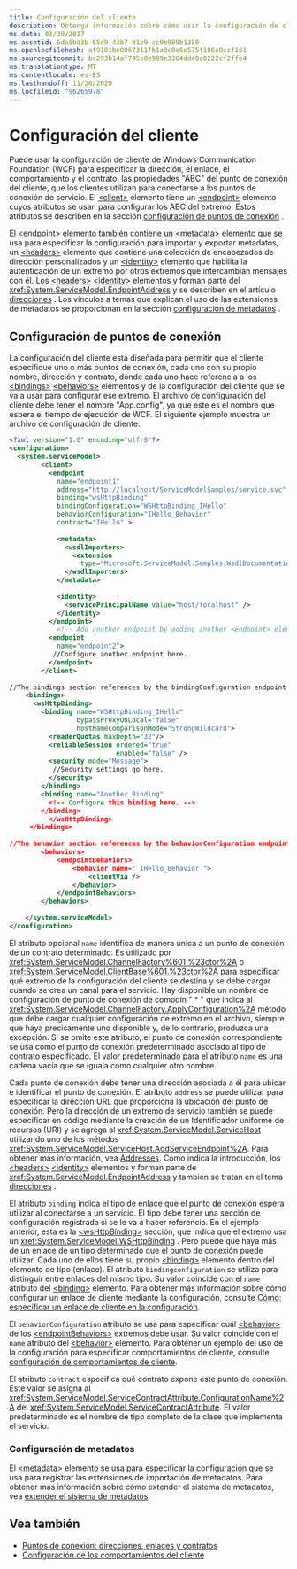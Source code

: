```yaml
---
title: Configuración del cliente
description: Obtenga información sobre cómo usar la configuración de cliente de WCF para especificar la dirección, el enlace, el comportamiento y el contrato de un extremo, que se utiliza para conectarse a un servicio.
ms.date: 03/30/2017
ms.assetid: 5da5bd3b-65d9-43b7-91b9-cc9e989b1350
ms.openlocfilehash: af9101be0067311fb1a3c0e6e575f186e8ccf161
ms.sourcegitcommit: bc293b14af795e0e999e3304dd40c0222cf2ffe4
ms.translationtype: MT
ms.contentlocale: es-ES
ms.lasthandoff: 11/26/2020
ms.locfileid: "96265978"
---
```

# <a name="client-configuration"></a>Configuración del cliente

Puede usar la configuración de cliente de Windows Communication Foundation (WCF) para especificar la dirección, el enlace, el comportamiento y el contrato, las propiedades "ABC" del punto de conexión del cliente, que los clientes utilizan para conectarse a los puntos de conexión de servicio. El [\<client>](../../configure-apps/file-schema/wcf/client.md) elemento tiene un [\<endpoint>](../../configure-apps/file-schema/wcf/endpoint-of-client.md) elemento cuyos atributos se usan para configurar los ABC del extremo. Estos atributos se describen en la sección [configuración de puntos de conexión](#configuring-endpoints) .  
  
 El [\<endpoint>](../../configure-apps/file-schema/wcf/endpoint-of-client.md) elemento también contiene un [\<metadata>](../../configure-apps/file-schema/wcf/metadata.md) elemento que se usa para especificar la configuración para importar y exportar metadatos, un [\<headers>](../../configure-apps/file-schema/wcf/headers.md) elemento que contiene una colección de encabezados de dirección personalizados y un [\<identity>](../../configure-apps/file-schema/wcf/identity.md) elemento que habilita la autenticación de un extremo por otros extremos que intercambian mensajes con él. Los [\<headers>](../../configure-apps/file-schema/wcf/headers.md) [\<identity>](../../configure-apps/file-schema/wcf/identity.md) elementos y forman parte del <xref:System.ServiceModel.EndpointAddress> y se describen en el artículo [direcciones](endpoint-addresses.md) . Los vínculos a temas que explican el uso de las extensiones de metadatos se proporcionan en la sección [configuración de metadatos](#configuring-metadata) .  
  
## <a name="configuring-endpoints"></a>Configuración de puntos de conexión  

 La configuración del cliente está diseñada para permitir que el cliente especifique uno o más puntos de conexión, cada uno con su propio nombre, dirección y contrato, donde cada uno hace referencia a los [\<bindings>](../../configure-apps/file-schema/wcf/bindings.md) [\<behaviors>](../../configure-apps/file-schema/wcf/behaviors.md) elementos y de la configuración del cliente que se va a usar para configurar ese extremo. El archivo de configuración del cliente debe tener el nombre "App.config", ya que este es el nombre que espera el tiempo de ejecución de WCF. El siguiente ejemplo muestra un archivo de configuración de cliente.  
  
```xml  
<?xml version="1.0" encoding="utf-8"?>  
<configuration>  
  <system.serviceModel>  
        <client>  
          <endpoint  
            name="endpoint1"  
            address="http://localhost/ServiceModelSamples/service.svc"  
            binding="wsHttpBinding"  
            bindingConfiguration="WSHttpBinding_IHello"  
            behaviorConfiguration="IHello_Behavior"  
            contract="IHello" >  
  
            <metadata>  
              <wsdlImporters>  
                <extension  
                  type="Microsoft.ServiceModel.Samples.WsdlDocumentationImporter, WsdlDocumentation"/>  
              </wsdlImporters>  
            </metadata>  
  
            <identity>  
              <servicePrincipalName value="host/localhost" />  
            </identity>  
          </endpoint>  
            <!-- Add another endpoint by adding another <endpoint> element. -->
          <endpoint  
            name="endpoint2">  
           //Configure another endpoint here.  
          </endpoint>  
        </client>  
  
//The bindings section references by the bindingConfiguration endpoint attribute.  
    <bindings>  
      <wsHttpBinding>  
        <binding name="WSHttpBinding_IHello"
                 bypassProxyOnLocal="false"
                 hostNameComparisonMode="StrongWildcard">  
          <readerQuotas maxDepth="32"/>  
          <reliableSession ordered="true"
                           enabled="false" />  
          <security mode="Message">  
           //Security settings go here.  
          </security>  
        </binding>  
        <binding name="Another Binding"  
          <!-- Configure this binding here. -->  
        </binding>  
          </wsHttpBinding>  
     </bindings>  
  
//The behavior section references by the behaviorConfiguration endpoint attribute.  
        <behaviors>  
            <endpointBehaviors>  
                <behavior name=" IHello_Behavior ">  
                    <clientVia />  
                </behavior>  
            </endpointBehaviors>  
        </behaviors>  
  
    </system.serviceModel>  
</configuration>  
```  
  
 El atributo opcional `name` identifica de manera única a un punto de conexión de un contrato determinado. Es utilizado por <xref:System.ServiceModel.ChannelFactory%601.%23ctor%2A> o <xref:System.ServiceModel.ClientBase%601.%23ctor%2A> para especificar qué extremo de la configuración del cliente se destina y se debe cargar cuando se crea un canal para el servicio. Hay disponible un nombre de configuración de punto de conexión de comodín " \* " que indica al <xref:System.ServiceModel.ChannelFactory.ApplyConfiguration%2A> método que debe cargar cualquier configuración de extremo en el archivo, siempre que haya precisamente uno disponible y, de lo contrario, produzca una excepción. Si se omite este atributo, el punto de conexión correspondiente se usa como el punto de conexión predeterminado asociado al tipo de contrato especificado. El valor predeterminado para el atributo `name` es una cadena vacía que se iguala como cualquier otro nombre.  
  
 Cada punto de conexión debe tener una dirección asociada a él para ubicar e identificar el punto de conexión. El atributo `address` se puede utilizar para especificar la dirección URL que proporciona la ubicación del punto de conexión. Pero la dirección de un extremo de servicio también se puede especificar en código mediante la creación de un Identificador uniforme de recursos (URI) y se agrega al <xref:System.ServiceModel.ServiceHost> utilizando uno de los métodos <xref:System.ServiceModel.ServiceHost.AddServiceEndpoint%2A>. Para obtener más información, vea [Addresses](endpoint-addresses.md). Como indica la introducción, los [\<headers>](../../configure-apps/file-schema/wcf/headers.md) [\<identity>](../../configure-apps/file-schema/wcf/identity.md) elementos y forman parte de <xref:System.ServiceModel.EndpointAddress> y también se tratan en el tema [direcciones](endpoint-addresses.md) .  
  
 El atributo `binding` indica el tipo de enlace que el punto de conexión espera utilizar al conectarse a un servicio. El tipo debe tener una sección de configuración registrada si se le va a hacer referencia. En el ejemplo anterior, esta es la [\<wsHttpBinding>](../../configure-apps/file-schema/wcf/wshttpbinding.md) sección, que indica que el extremo usa un <xref:System.ServiceModel.WSHttpBinding> . Pero puede que haya más de un enlace de un tipo determinado que el punto de conexión puede utilizar. Cada uno de ellos tiene su propio [\<binding>](../../configure-apps/file-schema/wcf/bindings.md) elemento dentro del elemento de tipo (enlace). El atributo `bindingconfiguration` se utiliza para distinguir entre enlaces del mismo tipo. Su valor coincide con el `name` atributo del [\<binding>](../../configure-apps/file-schema/wcf/bindings.md) elemento. Para obtener más información sobre cómo configurar un enlace de cliente mediante la configuración, consulte [Cómo: especificar un enlace de cliente en la configuración](../how-to-specify-a-client-binding-in-configuration.md).  
  
 El `behaviorConfiguration` atributo se usa para especificar cuál [\<behavior>](../../configure-apps/file-schema/wcf/behavior-of-endpointbehaviors.md) de los [\<endpointBehaviors>](../../configure-apps/file-schema/wcf/endpointbehaviors.md) extremos debe usar. Su valor coincide con el `name` atributo del [\<behavior>](../../configure-apps/file-schema/wcf/behavior-of-endpointbehaviors.md) elemento. Para obtener un ejemplo del uso de la configuración para especificar comportamientos de cliente, consulte [configuración de comportamientos de cliente](../configuring-client-behaviors.md).  
  
 El atributo `contract` especifica qué contrato expone este punto de conexión. Este valor se asigna al <xref:System.ServiceModel.ServiceContractAttribute.ConfigurationName%2A> del <xref:System.ServiceModel.ServiceContractAttribute>. El valor predeterminado es el nombre de tipo completo de la clase que implementa el servicio.  
  
### <a name="configuring-metadata"></a>Configuración de metadatos  

 El [\<metadata>](../../configure-apps/file-schema/wcf/metadata.md) elemento se usa para especificar la configuración que se usa para registrar las extensiones de importación de metadatos. Para obtener más información sobre cómo extender el sistema de metadatos, vea [extender el sistema de metadatos](../extending/extending-the-metadata-system.md).  
  
## <a name="see-also"></a>Vea también

- [Puntos de conexión: direcciones, enlaces y contratos](endpoints-addresses-bindings-and-contracts.md)
- [Configuración de los comportamientos del cliente](../configuring-client-behaviors.md)

